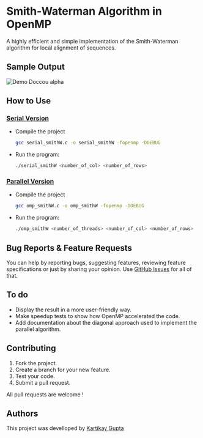 # Smith-Waterman Algorithm in OpenMP
A highly efficient and simple implementation of the Smith-Waterman algorithm for local alignment of sequences.


## Sample Output
![Demo Doccou alpha](https://github.com/TheFighters/Smith-Waterman/blob/master/Media/sampleOutput.png?raw=true)


## How to Use
### [Serial Version](https://github.com/Kartikay77/PARALLELIZATION-USING-WATERMAN-SMITH-ALGORITHM/blob/main/serial_smithW.c)
* Compile the project
    
    ```bash
    gcc serial_smithW.c -o serial_smithW -fopenmp -DDEBUG
    ```
* Run the program:
    
    ```bash
    ./serial_smithW <number_of_col> <number_of_rows>
    ```

### [Parallel Version](https://github.com/Kartikay77/PARALLELIZATION-USING-WATERMAN-SMITH-ALGORITHM/blob/main/omp_smithW.c)
* Compile the project
    
    ```bash
    gcc omp_smithW.c -o omp_smithW -fopenmp -DDEBUG
    ```
* Run the program:
    
    ```bash
    ./omp_smithW <number_of_threads> <number_of_col> <number_of_rows>
    ```
    
## Bug Reports & Feature Requests
You can help by reporting bugs, suggesting features, reviewing feature specifications or just by sharing your opinion.
Use [GitHub Issues](https://github.com/TheFighters/Smith-Waterman/issues) for all of that.

## To do
* Display the result in a more user-friendly way.
* Make speedup tests to show how OpenMP accelerated the code.
* Add documentation about the diagonal approach used to implement the parallel algorithm.
    
    
## Contributing
1. Fork the project.
2. Create a branch for your new feature.
3. Test your code.
5. Submit a pull request.

All pull requests are welcome !

## Authors
This project was develloped by [Kartikay Gupta](https://github.com/Kartikay77)
